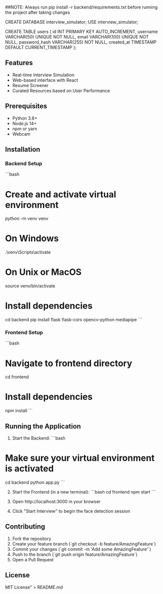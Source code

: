 ##NOTE: Always run pip install -r backend/requirements.txt before running the project after taking changes

CREATE DATABASE interview_simulator;
USE interview_simulator;

CREATE TABLE users (
    id INT PRIMARY KEY AUTO_INCREMENT,
    username VARCHAR(50) UNIQUE NOT NULL,
    email VARCHAR(100) UNIQUE NOT NULL,
    password_hash VARCHAR(255) NOT NULL,
    created_at TIMESTAMP DEFAULT CURRENT_TIMESTAMP
);


## Features
- Real-time Interview Simulation
- Web-based interface with React
- Resume Screener
- Curated Resources based on User Performance

## Prerequisites
- Python 3.8+
- Node.js 14+
- npm or yarn
- Webcam

## Installation

### Backend Setup
\`\`\`bash
# Create and activate virtual environment
python -m venv venv

# On Windows
.\\venv\\Scripts\\activate

# On Unix or MacOS
source venv/bin/activate

# Install dependencies
cd backend
pip install flask flask-cors opencv-python mediapipe
\`\`\`

### Frontend Setup
\`\`\`bash
# Navigate to frontend directory
cd frontend

# Install dependencies
npm install
\`\`\`

## Running the Application

1. Start the Backend:
\`\`\`bash
# Make sure your virtual environment is activated
cd backend
python app.py
\`\`\`

2. Start the Frontend (in a new terminal):
\`\`\`bash
cd frontend
npm start
\`\`\`

3. Open http://localhost:3000 in your browser
4. Click \"Start Interview\" to begin the face detection session

## Contributing
1. Fork the repository
2. Create your feature branch (\`git checkout -b feature/AmazingFeature\`)
3. Commit your changes (\`git commit -m 'Add some AmazingFeature'\`)
4. Push to the branch (\`git push origin feature/AmazingFeature\`)
5. Open a Pull Request

## License
MIT License" > README.md

